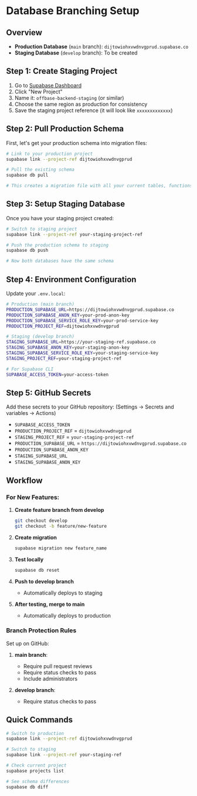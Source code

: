 # Database Branching Setup

## Overview

- **Production Database** (`main` branch): `dijtowiohxvwdnvgprud.supabase.co`
- **Staging Database** (`develop` branch): To be created

## Step 1: Create Staging Project

1. Go to [Supabase Dashboard](https://app.supabase.com)
2. Click "New Project"
3. Name it: `offbase-backend-staging` (or similar)
4. Choose the same region as production for consistency
5. Save the staging project reference (it will look like `xxxxxxxxxxxxx`)

## Step 2: Pull Production Schema

First, let's get your production schema into migration files:

```bash
# Link to your production project
supabase link --project-ref dijtowiohxvwdnvgprud

# Pull the existing schema
supabase db pull

# This creates a migration file with all your current tables, functions, triggers
```

## Step 3: Setup Staging Database

Once you have your staging project created:

```bash
# Switch to staging project
supabase link --project-ref your-staging-project-ref

# Push the production schema to staging
supabase db push

# Now both databases have the same schema
```

## Step 4: Environment Configuration

Update your `.env.local`:

```bash
# Production (main branch)
PRODUCTION_SUPABASE_URL=https://dijtowiohxvwdnvgprud.supabase.co
PRODUCTION_SUPABASE_ANON_KEY=your-prod-anon-key
PRODUCTION_SUPABASE_SERVICE_ROLE_KEY=your-prod-service-key
PRODUCTION_PROJECT_REF=dijtowiohxvwdnvgprud

# Staging (develop branch)
STAGING_SUPABASE_URL=https://your-staging-ref.supabase.co
STAGING_SUPABASE_ANON_KEY=your-staging-anon-key
STAGING_SUPABASE_SERVICE_ROLE_KEY=your-staging-service-key
STAGING_PROJECT_REF=your-staging-project-ref

# For Supabase CLI
SUPABASE_ACCESS_TOKEN=your-access-token
```

## Step 5: GitHub Secrets

Add these secrets to your GitHub repository:
(Settings → Secrets and variables → Actions)

- `SUPABASE_ACCESS_TOKEN`
- `PRODUCTION_PROJECT_REF` = `dijtowiohxvwdnvgprud`
- `STAGING_PROJECT_REF` = `your-staging-project-ref`
- `PRODUCTION_SUPABASE_URL` = `https://dijtowiohxvwdnvgprud.supabase.co`
- `PRODUCTION_SUPABASE_ANON_KEY`
- `STAGING_SUPABASE_URL`
- `STAGING_SUPABASE_ANON_KEY`

## Workflow

### For New Features:

1. **Create feature branch from develop**
   ```bash
   git checkout develop
   git checkout -b feature/new-feature
   ```

2. **Create migration**
   ```bash
   supabase migration new feature_name
   ```

3. **Test locally**
   ```bash
   supabase db reset
   ```

4. **Push to develop branch**
   - Automatically deploys to staging

5. **After testing, merge to main**
   - Automatically deploys to production

### Branch Protection Rules

Set up on GitHub:

1. **main branch**:
   - Require pull request reviews
   - Require status checks to pass
   - Include administrators

2. **develop branch**:
   - Require status checks to pass

## Quick Commands

```bash
# Switch to production
supabase link --project-ref dijtowiohxvwdnvgprud

# Switch to staging  
supabase link --project-ref your-staging-ref

# Check current project
supabase projects list

# See schema differences
supabase db diff
```